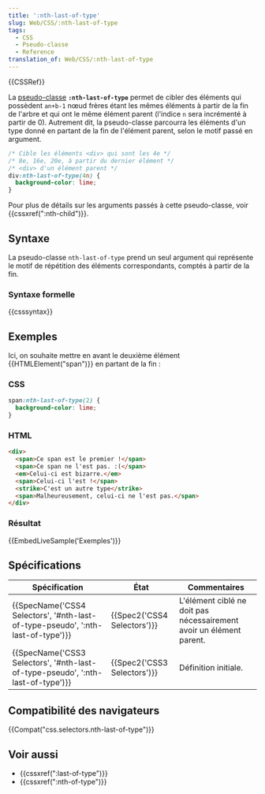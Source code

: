 ```yaml
---
title: ':nth-last-of-type'
slug: Web/CSS/:nth-last-of-type
tags:
  - CSS
  - Pseudo-classe
  - Reference
translation_of: Web/CSS/:nth-last-of-type
---
```

{{CSSRef}}

La [pseudo-classe](/fr/docs/CSS/Pseudo-classes) **`:nth-last-of-type`** permet de cibler des éléments qui possèdent `an+b-1` nœud frères étant les mêmes éléments à partir de la fin de l'arbre et qui ont le même élément parent (l'indice `n` sera incrémenté à partir de 0). Autrement dit, la pseudo-classe parcourra les éléments d'un type donné en partant de la fin de l'élément parent, selon le motif passé en argument.

```css
/* Cible les éléments <div> qui sont les 4e */
/* 8e, 16e, 20e, à partir du dernier élément */
/* <div> d'un élément parent */
div:nth-last-of-type(4n) {
  background-color: lime;
}
```

Pour plus de détails sur les arguments passés à cette pseudo-classe, voir {{cssxref(":nth-child")}}.

## Syntaxe

La pseudo-classe `nth-last-of-type` prend un seul argument qui représente le motif de répétition des éléments correspondants, comptés à partir de la fin.

### Syntaxe formelle

{{csssyntax}}

## Exemples

Ici, on souhaite mettre en avant le deuxième élément {{HTMLElement("span")}} en partant de la fin :

### CSS

```css
span:nth-last-of-type(2) {
  background-color: lime;
}
```

### HTML

```html
<div>
  <span>Ce span est le premier !</span>
  <span>Ce span ne l'est pas. :(</span>
  <em>Celui-ci est bizarre.</em>
  <span>Celui-ci l'est !</span>
  <strike>C'est un autre type</strike>
  <span>Malheureusement, celui-ci ne l'est pas.</span>
</div>
```

### Résultat

{{EmbedLiveSample('Exemples')}}

## Spécifications

| Spécification                                                                                            | État                                 | Commentaires                                                        |
| -------------------------------------------------------------------------------------------------------- | ------------------------------------ | ------------------------------------------------------------------- |
| {{SpecName('CSS4 Selectors', '#nth-last-of-type-pseudo', ':nth-last-of-type')}} | {{Spec2('CSS4 Selectors')}} | L'élément ciblé ne doit pas nécessairement avoir un élément parent. |
| {{SpecName('CSS3 Selectors', '#nth-last-of-type-pseudo', ':nth-last-of-type')}} | {{Spec2('CSS3 Selectors')}} | Définition initiale.                                                |

## Compatibilité des navigateurs

{{Compat("css.selectors.nth-last-of-type")}}

## Voir aussi

- {{cssxref(":last-of-type")}}
- {{cssxref(":nth-of-type")}}
